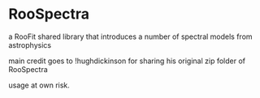 # RooSpectra # 
a RooFit shared library that introduces a number of spectral models from astrophysics

main credit goes to !hughdickinson for sharing his original zip folder of RooSpectra

usage at own risk.

